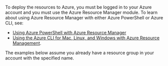 
To deploy the resources to Azure, you must be logged in to your Azure account and you must use the Azure Resource Manager module. To learn about using Azure Resource Manager with either Azure PowerShell or Azure CLI, 
see:

- [Using Azure PowerShell with Azure Resource Manager](/documentation/articles/powershell-azure-resource-manager)
- [Using the Azure CLI for Mac, Linux, and Windows with Azure Resource Management](/documentation/articles/xplat-cli-azure-resource-manager).

The examples below assume you already have a resource group in your account with the specified name. 
